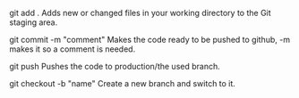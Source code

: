 git add .                  Adds new or changed files in your working directory to the Git staging area.

git commit -m "comment"   Makes the code ready to be pushed to github, -m makes it so a comment is needed.

git push                  Pushes the code to production/the used branch.

git checkout -b "name"    Create a new branch and switch to it.
